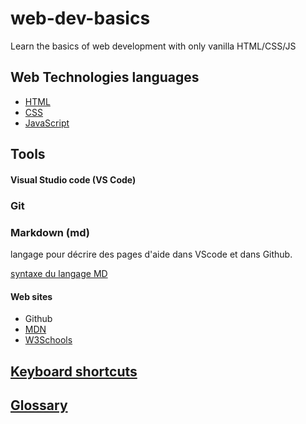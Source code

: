 # web-dev-basics

Learn the basics of web development with only vanilla HTML/CSS/JS

## Web Technologies languages

* [HTML](docs/languages/HTML.md)
* [CSS](docs/languages/CSS.md)
* [JavaScript](docs/languages/JavaScript.md)

## Tools

#### Visual Studio code (**VS Code**)

### Git

### Markdown (md)

langage pour décrire des pages d'aide dans VScode et dans Github.

[syntaxe du langage MD](https://docs.github.com/fr/get-started/writing-on-github/getting-started-with-writing-and-formatting-on-github/basic-writing-and-formatting-syntax)

#### Web sites

* Github
* [MDN](https://developer.mozilla.org/fr/)
* [W3Schools](https://www.w3schools.com/)

## [Keyboard shortcuts](docs/shortcuts.md)

## [Glossary](docs/glossary.md)

